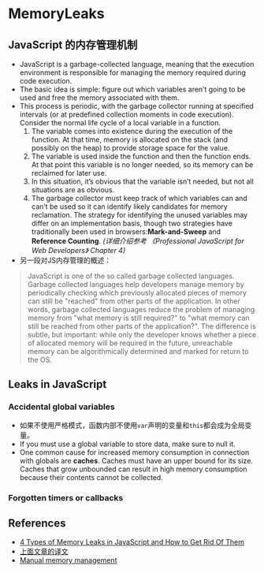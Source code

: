 # MemoryLeaks

## JavaScript 的内存管理机制
* JavaScript is a garbage-collected language, meaning that the execution environment is responsible for managing the memory required during code execution.
* The basic idea is simple: figure out which variables aren’t going to be used and free the memory associated with them.
* This process is periodic, with the garbage collector running at specified intervals (or at predefined collection moments in code execution). Consider the normal life cycle of a local variable in a function.
    1. The variable comes into existence during the execution of the function. At that time, memory is allocated on the stack (and possibly on the heap) to provide storage space for the value.
    2. The variable is used inside the function and then the function ends. At that point this variable is no longer needed, so its memory can be reclaimed for later use.
    3.  In this situation, it’s obvious that the variable isn’t needed, but not all situations are as obvious.
    4. The garbage collector must keep track of which variables can and can’t be used so it can identify likely candidates for memory reclamation. The strategy for identifying the unused variables may differ on an implementation basis, though two strategies have traditionally been used in browsers:**Mark-and-Sweep** and **Reference Counting**. *(详细介绍参考 《Professional JavaScript for Web Developers》 Chapter 4)*
* 另一段对JS内存管理的概述：
> JavaScript is one of the so called garbage collected languages. Garbage collected languages help developers manage memory by periodically checking which previously allocated pieces of memory can still be "reached" from other parts of the application. In other words, garbage collected languages reduce the problem of managing memory from "what memory is still required?" to "what memory can still be reached from other parts of the application?". The difference is subtle, but important: while only the developer knows whether a piece of allocated memory will be required in the future, unreachable memory can be algorithmically determined and marked for return to the OS.


## Leaks in JavaScript
### Accidental global variables
* 如果不使用严格模式，函数内部不使用`var`声明的变量和`this`都会成为全局变量。
* If you must use a global variable to store data, make sure to null it.
* One common cause for increased memory consumption in connection with globals are **caches**. Caches must have an upper bound for its size. Caches that grow unbounded can result in high memory consumption because their contents cannot be collected.

### Forgotten timers or callbacks

## References
* [4 Types of Memory Leaks in JavaScript and How to Get Rid Of Them](https://auth0.com/blog/four-types-of-leaks-in-your-javascript-code-and-how-to-get-rid-of-them/)
* [上面文章的译文](http://web.jobbole.com/88463/)
* [Manual memory management](https://en.wikipedia.org/wiki/Manual_memory_management)

